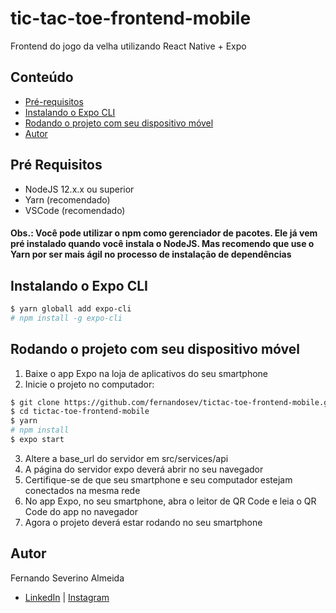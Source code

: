 # tic-tac-toe-frontend-mobile

Frontend do jogo da velha utilizando React Native + Expo

## Conteúdo

- [Pré-requisitos](#pré-requisitos)
- [Instalando o Expo CLI](#instalando-o-expo-cli)
- [Rodando o projeto com seu dispositivo móvel](#rodando-o-projeto-com-seu-dispositivo-móvel)
- [Autor](#autor)

## Pré Requisitos

- NodeJS 12.x.x ou superior
- Yarn (recomendado)
- VSCode (recomendado)

#### Obs.: Você pode utilizar o npm como gerenciador de pacotes. Ele já vem pré instalado quando você instala o NodeJS. Mas recomendo que use o Yarn por ser mais ágil no processo de instalação de dependências

## Instalando o Expo CLI

```bash
$ yarn globall add expo-cli
# npm install -g expo-cli

```

## Rodando o projeto com seu dispositivo móvel

1.  Baixe o app Expo na loja de aplicativos do seu smartphone
2.  Inicie o projeto no computador:

```bash
$ git clone https://github.com/fernandosev/tictac-toe-frontend-mobile.git
$ cd tictac-toe-frontend-mobile
$ yarn
# npm install
$ expo start
```

3. Altere a base_url do servidor em src/services/api
4.  A página do servidor expo deverá abrir no seu navegador
5.  Certifique-se de que seu smartphone e seu computador estejam conectados na mesma rede
6.  No app Expo, no seu smartphone, abra o leitor de QR Code e leia o QR Code do app no navegador
7.  Agora o projeto deverá estar rodando no seu smartphone

## Autor

Fernando Severino Almeida

- [LinkedIn](https://www.linkedin.com/in/fernando-severino-782332172/) | [Instagram](https://www.instagram.com/fernandosev_/)
